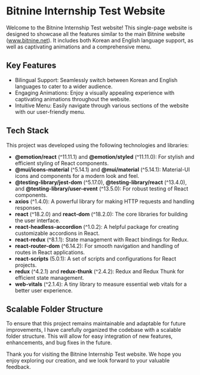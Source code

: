 # Bitnine Internship Test Website

Welcome to the Bitnine Internship Test website! This single-page website is designed to showcase all the features similar to the main Bitnine website (www.bitnine.net). It includes both Korean and English language support, as well as captivating animations and a comprehensive menu.

## Key Features

- Bilingual Support: Seamlessly switch between Korean and English languages to cater to a wider audience.
- Engaging Animations: Enjoy a visually appealing experience with captivating animations throughout the website.
- Intuitive Menu: Easily navigate through various sections of the website with our user-friendly menu.

## Tech Stack

This project was developed using the following technologies and libraries:

- **@emotion/react** (^11.11.1) and **@emotion/styled** (^11.11.0): For stylish and efficient styling of React components.
- **@mui/icons-material** (^5.14.1) and **@mui/material** (^5.14.1): Material-UI icons and components for a modern look and feel.
- **@testing-library/jest-dom** (^5.17.0), **@testing-library/react** (^13.4.0), and **@testing-library/user-event** (^13.5.0): For robust testing of React components.
- **axios** (^1.4.0): A powerful library for making HTTP requests and handling responses.
- **react** (^18.2.0) and **react-dom** (^18.2.0): The core libraries for building the user interface.
- **react-headless-accordion** (^1.0.2): A helpful package for creating customizable accordions in React.
- **react-redux** (^8.1.1): State management with React bindings for Redux.
- **react-router-dom** (^6.14.2): For smooth navigation and handling of routes in React applications.
- **react-scripts** (5.0.1): A set of scripts and configurations for React projects.
- **redux** (^4.2.1) and **redux-thunk** (^2.4.2): Redux and Redux Thunk for efficient state management.
- **web-vitals** (^2.1.4): A tiny library to measure essential web vitals for a better user experience.

## Scalable Folder Structure

To ensure that this project remains maintainable and adaptable for future improvements, I have carefully organized the codebase with a scalable folder structure. This will allow for easy integration of new features, enhancements, and bug fixes in the future.

Thank you for visiting the Bitnine Internship Test website. We hope you enjoy exploring our creation, and we look forward to your valuable feedback.

